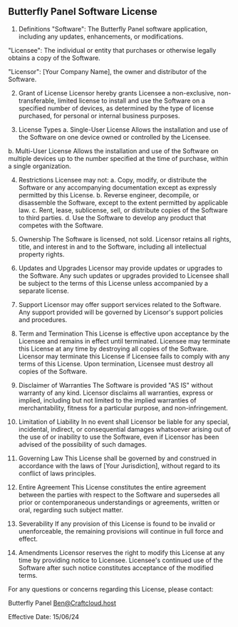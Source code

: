 ## Butterfly Panel Software License
1. Definitions
"Software": The Butterfly Panel software application, including any updates, enhancements, or modifications.

"Licensee": The individual or entity that purchases or otherwise legally obtains a copy of the Software.

"Licensor": [Your Company Name], the owner and distributor of the Software.

2. Grant of License
Licensor hereby grants Licensee a non-exclusive, non-transferable, limited license to install and use the Software on a specified number of devices, as determined by the type of license purchased, for personal or internal business purposes.

3. License Types
a. Single-User License
Allows the installation and use of the Software on one device owned or controlled by the Licensee.

b. Multi-User License
Allows the installation and use of the Software on multiple devices up to the number specified at the time of purchase, within a single organization.

4. Restrictions
Licensee may not:
a. Copy, modify, or distribute the Software or any accompanying documentation except as expressly permitted by this License.
b. Reverse engineer, decompile, or disassemble the Software, except to the extent permitted by applicable law.
c. Rent, lease, sublicense, sell, or distribute copies of the Software to third parties.
d. Use the Software to develop any product that competes with the Software.

5. Ownership
The Software is licensed, not sold. Licensor retains all rights, title, and interest in and to the Software, including all intellectual property rights.

6. Updates and Upgrades
Licensor may provide updates or upgrades to the Software. Any such updates or upgrades provided to Licensee shall be subject to the terms of this License unless accompanied by a separate license.

7. Support
Licensor may offer support services related to the Software. Any support provided will be governed by Licensor's support policies and procedures.

8. Term and Termination
This License is effective upon acceptance by the Licensee and remains in effect until terminated. Licensee may terminate this License at any time by destroying all copies of the Software. Licensor may terminate this License if Licensee fails to comply with any terms of this License. Upon termination, Licensee must destroy all copies of the Software.

9. Disclaimer of Warranties
The Software is provided "AS IS" without warranty of any kind. Licensor disclaims all warranties, express or implied, including but not limited to the implied warranties of merchantability, fitness for a particular purpose, and non-infringement.

10. Limitation of Liability
In no event shall Licensor be liable for any special, incidental, indirect, or consequential damages whatsoever arising out of the use of or inability to use the Software, even if Licensor has been advised of the possibility of such damages.

11. Governing Law
This License shall be governed by and construed in accordance with the laws of [Your Jurisdiction], without regard to its conflict of laws principles.

12. Entire Agreement
This License constitutes the entire agreement between the parties with respect to the Software and supersedes all prior or contemporaneous understandings or agreements, written or oral, regarding such subject matter.

13. Severability
If any provision of this License is found to be invalid or unenforceable, the remaining provisions will continue in full force and effect.

14. Amendments
Licensor reserves the right to modify this License at any time by providing notice to Licensee. Licensee's continued use of the Software after such notice constitutes acceptance of the modified terms.

For any questions or concerns regarding this License, please contact:

Butterfly Panel
Ben@Craftcloud.host

Effective Date: 15/06/24

